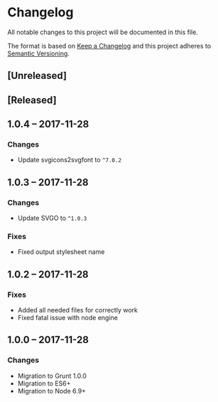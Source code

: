 # Changelog
All notable changes to this project will be documented in this file.

The format is based on [Keep a Changelog](http://keepachangelog.com/en/1.0.0/)
and this project adheres to [Semantic Versioning](http://semver.org/spec/v2.0.0.html).

## [Unreleased]

## [Released]
## 1.0.4 &ndash; 2017-11-28
### Changes
+ Update svgicons2svgfont to `^7.0.2`

## 1.0.3 &ndash; 2017-11-28
### Changes
+ Update SVGO to `^1.0.3`

### Fixes
+ Fixed output stylesheet name

## 1.0.2 &ndash; 2017-11-28
### Fixes
+ Added all needed files for correctly work
+ Fixed fatal issue with node engine

## 1.0.0 &ndash; 2017-11-28
### Changes
+ Migration to Grunt 1.0.0
+ Migration to ES6+
+ Migration to Node 6.9+
